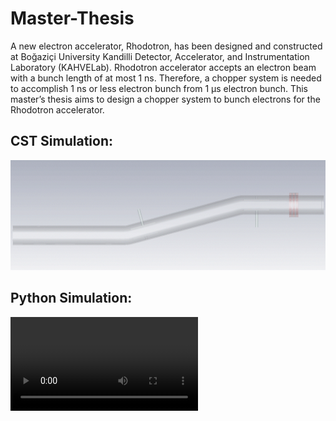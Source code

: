 # Master-Thesis
A new electron accelerator, Rhodotron, has been designed and constructed at Boğaziçi University Kandilli Detector, Accelerator, and Instrumentation Laboratory (KAHVELab). Rhodotron accelerator accepts an electron beam with a bunch length of at most 1 ns. Therefore, a chopper system is needed to accomplish 1 ns or less electron bunch from 1 μs electron bunch. This master’s thesis aims to design a chopper system to bunch electrons for the Rhodotron accelerator.
## CST Simulation:
![](media/cst_simulation.gif)
## Python Simulation:
![](media/python_sim_result.mp4)
